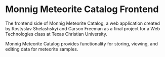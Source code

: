 # Monnig Meteorite Catalog Frontend  

The frontend side of Monnig Meteorite Catalog, a web application created by Rostyslav Shelashskyi and Carson Freeman as a final project for a Web Technologies class at Texas Christian University.  

Monnig Meteorite Catalog provides functionality for storing, viewing, and editing data for meteorite samples.

